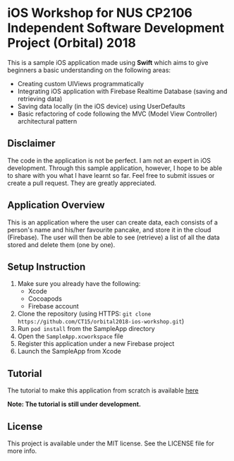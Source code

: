 # iOS Workshop for NUS CP2106 Independent Software Development Project (Orbital) 2018
This is a sample iOS application made using **Swift** which aims to give beginners a basic understanding on the following areas:
* Creating custom UIViews programmatically
* Integrating iOS application with Firebase Realtime Database (saving and retrieving data)
* Saving data locally (in the iOS device) using UserDefaults
* Basic refactoring of code following the MVC (Model View Controller) architectural pattern

## Disclaimer
The code in the application is not be perfect. I am not an expert in iOS development. Through this sample application, however, I hope to be able to share with you what I have learnt so far. Feel free to submit issues or create a pull request. They are greatly appreciated.

## Application Overview
This is an application where the user can create data, each consists of a person's name and his/her favourite pancake, and store it in the cloud (Firebase). The user will then be able to see (retrieve) a list of all the data stored and delete them (one by one).

## Setup Instruction
1. Make sure you already have the following:
    * Xcode
    * Cocoapods
    * Firebase account
2. Clone the repository (using HTTPS: `git clone https://github.com/CT15/orbital2018-ios-workshop.git`)
3. Run `pod install` from the SampleApp directory
4. Open the `SampleApp.xcworkspace` file
5. Register this application under a new Firebase project
6. Launch the SampleApp from Xcode

## Tutorial
The tutorial to make this application from scratch is available [here](https://ios-workshop-nus-orbital-2018.gitbook.io/project/)

**Note: The tutorial is still under development.**

## License
This project is available under the MIT license. See the LICENSE file for more info.
